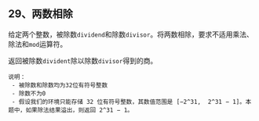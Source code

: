 ## 29、两数相除

给定两个整数，被除数`dividend`和除数`divisor`。将两数相除，要求不适用乘法、除法和`mod`运算符。

返回被除数`divident`除以除数`divisor`得到的商。

```
说明：
 - 被除数和除数均为32位有符号整数
 - 除数不为0
 - 假设我们的环境只能存储 32 位有符号整数，其数值范围是 [−2^31,  2^31 − 1]。本题中，如果除法结果溢出，则返回 2^31 − 1。
```



